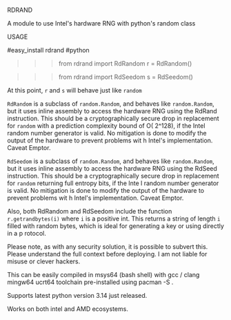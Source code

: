 RDRAND

A module to use Intel's hardware RNG with python's random class

USAGE

#easy_install rdrand
#python

>>>from rdrand import RdRandom
>>>r = RdRandom()

>>>from rdrand import RdSeedom
>>>s = RdSeedom()

At this point, ``r`` and ``s`` will behave just like ``random``

``RdRandom`` is a subclass of ``random.Random``, and behaves like ``random.Random``,
 but it uses inline assembly to access the hardware RNG using the RdRand instruction. This should be
a cryptographically secure drop in replacement for ``random`` with a prediction complexity bound of O(             2^128), if the Intel random number
generator is valid. No mitigation is done to modify the output of the hardware to prevent problems wit             h Intel's implementation. Caveat Emptor.

``RdSeedom`` is a subclass of ``random.Random``, and behaves like ``random.Random``,
 but it uses inline assembly to access the hardware RNG using the RdSeed instruction. This should be
a cryptographically secure drop in replacement for ``random`` returning full entropy bits, if the Inte             l random number
generator is valid. No mitigation is done to modify the output of the hardware to prevent problems wit             h Intel's implementation. Caveat Emptor.

Also, both RdRandom and RdSeedom include the function ``r.getrandbytes(i)`` where ``i`` is a positive              int. This returns a string
of length ``i`` filled with random bytes, which is ideal for generating a key or using directly in a p             rotocol.

Please note, as with any security solution, it is possible to subvert this. Please understand the full              context before deploying. I am not liable for misuse or clever hackers.

This can be easily compiled in msys64 (bash shell) with gcc / clang mingw64 ucrt64 toolchain pre-installed using pacman -S <Name of Toolchain>. 

Supports latest python version 3.14 just released.

Works on both intel and AMD ecosystems.
